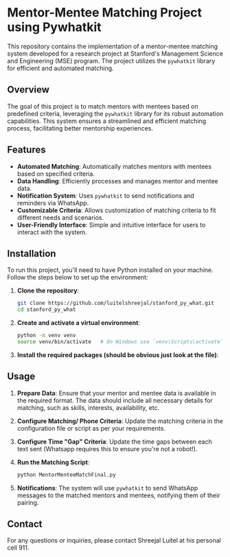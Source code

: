 # Mentor-Mentee Matching Project using Pywhatkit

This repository contains the implementation of a mentor-mentee matching system developed for a research project at Stanford's Management Science and Engineering (MSE) program. The project utilizes the `pywhatkit` library for efficient and automated matching.

## Overview

The goal of this project is to match mentors with mentees based on predefined criteria, leveraging the `pywhatkit` library for its robust automation capabilities. This system ensures a streamlined and efficient matching process, facilitating better mentorship experiences.

## Features

- **Automated Matching**: Automatically matches mentors with mentees based on specified criteria.
- **Data Handling**: Efficiently processes and manages mentor and mentee data.
- **Notification System**: Uses `pywhatkit` to send notifications and reminders via WhatsApp.
- **Customizable Criteria**: Allows customization of matching criteria to fit different needs and scenarios.
- **User-Friendly Interface**: Simple and intuitive interface for users to interact with the system.

## Installation

To run this project, you'll need to have Python installed on your machine. Follow the steps below to set up the environment:

1. **Clone the repository**:
    ```bash
    git clone https://github.com/luitelshreejal/stanford_py_what.git
    cd stanford_py_what
    ```

2. **Create and activate a virtual environment**:
    ```bash
    python -m venv venv
    source venv/bin/activate   # On Windows use `venv\Scripts\activate`
    ```

3. **Install the required packages (should be obvious just look at the file)**:


## Usage

1. **Prepare Data**: Ensure that your mentor and mentee data is available in the required format. The data should include all necessary details for matching, such as skills, interests, availability, etc.

2. **Configure Matching/ Phone Criteria**: Update the matching criteria in the configuration file or script as per your requirements.

3. **Configure Time "Gap" Criteria**: Update the time gaps between each text sent (Whatsapp requires this to ensure you're not a robot!). 

4. **Run the Matching Script**:
    ```bash
    python MentorMenteeMatchFinal.py
    ```

5. **Notifications**: The system will use `pywhatkit` to send WhatsApp messages to the matched mentors and mentees, notifying them of their pairing.


## Contact

For any questions or inquiries, please contact Shreejal Luitel at his personal cell 911. 

